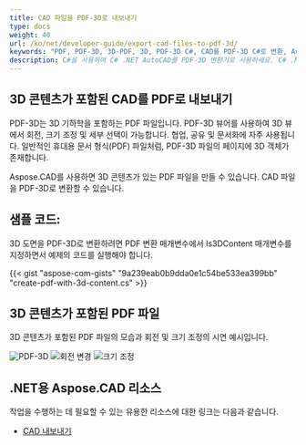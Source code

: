 ```yaml
---
title: CAD 파일을 PDF-3D로 내보내기
type: docs
weight: 40
url: /ko/net/developer-guide/export-cad-files-to-pdf-3d/
keywords: "PDF, PDF-3D, 3D-PDF, 3D, PDF-3D C#, CAD를 PDF-3D C#로 변환, AutoCAD 변환, AutoCAD를 PDF-3D로 변환"
description: C#을 사용하여 C# .NET AutoCAD를 PDF-3D 변환기로 사용하세요. C# .NET에서 3D 모델을 PDF-3D로 변환할 수 있습니다.
---
```


## **3D 콘텐츠가 포함된 CAD를 PDF로 내보내기**

PDF-3D는 3D 기하학을 포함하는 PDF 파일입니다. PDF-3D 뷰어를 사용하여 3D 뷰에서 회전, 크기 조정 및 세부 선택이 가능합니다. 협업, 공유 및 문서화에 자주 사용됩니다. 일반적인 휴대용 문서 형식(PDF) 파일처럼, PDF-3D 파일의 페이지에 3D 객체가 존재합니다.

Aspose.CAD를 사용하면 3D 콘텐츠가 있는 PDF 파일을 만들 수 있습니다. CAD 파일을 PDF-3D로 변환할 수 있습니다.

## **샘플 코드:**

3D 도면을 PDF-3D로 변환하려면 PDF 변환 매개변수에서 Is3DContent 매개변수를 지정하면서 예제의 코드를 실행해야 합니다.

{{< gist "aspose-com-gists" "9a239eab0b9dda0e1c54be533ea399bb" "create-pdf-with-3d-content.cs" >}}

## **3D 콘텐츠가 포함된 PDF 파일**

3D 콘텐츠가 포함된 PDF 파일의 모습과 회전 및 크기 조정의 시연 예시입니다.

![PDF-3D](/cad/_assets/guide/pdf-3d/result.png)
![회전 변경](/cad/_assets/guide/pdf-3d/rotate.png)
![크기 조정](/cad/_assets/guide/pdf-3d/scaling.png)

## **.NET용 Aspose.CAD 리소스**

작업을 수행하는 데 필요할 수 있는 유용한 리소스에 대한 링크는 다음과 같습니다.

- [CAD 내보내기](/ko/cad/net/exporting-cad/)
